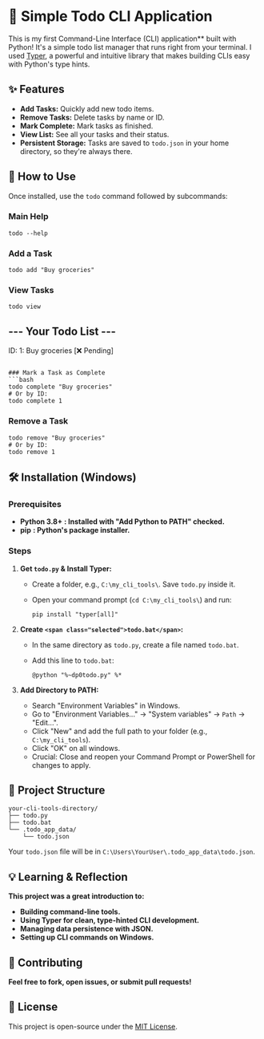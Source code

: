 # 📝 Simple Todo CLI Application

This is my first Command-Line Interface (CLI) application** built with Python! It's a simple todo list manager that runs right from your terminal. I used [Typer](https://typer.tiangolo.com/ "null"), a powerful and intuitive library that makes building CLIs easy with Python's type hints.

## ✨ Features

- **Add Tasks:** Quickly add new todo items.
- **Remove Tasks:** Delete tasks by name or ID.
- **Mark Complete:** Mark tasks as finished.
- **View List:** See all your tasks and their status.
- **Persistent Storage:** Tasks are saved to `todo.json` in your home directory, so they're always there.

## 🚀 How to Use

Once installed, use the `todo` command followed by subcommands:

### Main Help

```
todo --help

```

### Add a Task

```
todo add "Buy groceries"

```

### View Tasks

```
todo view

```

## --- Your Todo List ---

ID: 1: Buy groceries [❌ Pending]

````

### Mark a Task as Complete
```bash
todo complete "Buy groceries"
# Or by ID:
todo complete 1

````

### Remove a Task

```
todo remove "Buy groceries"
# Or by ID:
todo remove 1

```

## 🛠️ Installation (Windows)

### Prerequisites

- **Python 3.8+** **: Installed with "Add Python to PATH" checked.**
- **pip** **: Python's package installer.**

### Steps

1. **Get `todo.py` & Install Typer:**

   - Create a folder, e.g., `C:\my_cli_tools\`. Save `todo.py` inside it.
   - Open your command prompt (`cd C:\my_cli_tools\`) and run:

     ```
     pip install "typer[all]"

     ```

2. **Create `<span class="selected">todo.bat</span>`:**

   - In the same directory as `todo.py`, create a file named `todo.bat`.
   - Add this line to `todo.bat`:

     ```
     @python "%~dp0todo.py" %*

     ```

3. **Add Directory to PATH:**
   - Search "Environment Variables" in Windows.
   - Go to "Environment Variables..." -> "System variables" -> `Path` -> "Edit...".
   - Click "New" and add the full path to your folder (e.g., `C:\my_cli_tools`).
   - Click "OK" on all windows.
   - Crucial: Close and reopen your Command Prompt or PowerShell for changes to apply.

## 📁 Project Structure

```
your-cli-tools-directory/
├── todo.py
├── todo.bat
└── .todo_app_data/
    └── todo.json

```

Your `todo.json` file will be in `C:\Users\YourUser\.todo_app_data\todo.json`.

## 💡 Learning & Reflection

**This project was a great introduction to:**

- **Building command-line tools.**
- **Using Typer for clean, type-hinted CLI development.**
- **Managing data persistence with JSON.**
- **Setting up CLI commands on Windows.**

## 🙌 Contributing

**Feel free to fork, open issues, or submit pull requests!**

## 📄 License

This project is open-source under the [MIT License](LICENSE "null").

